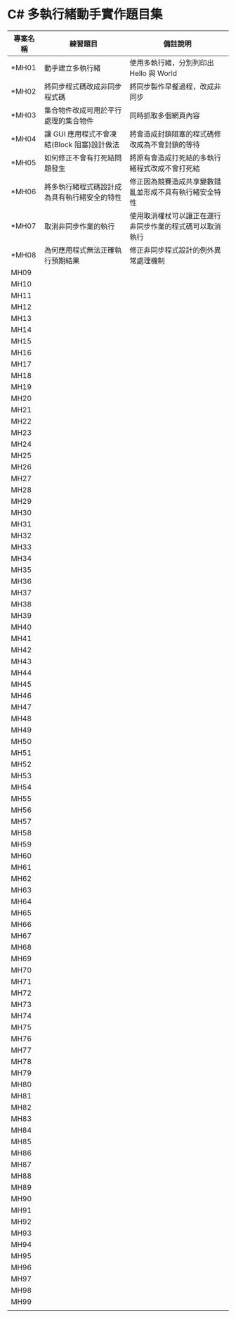 # C# 多執行緒動手實作題目集

|專案名稱|練習題目|備註說明|
|-|-|-|
|*MH01|動手建立多執行緒|使用多執行緒，分別列印出 Hello 與 World|
|*MH02|將同步程式碼改成非同步程式碼|將同步製作早餐過程，改成非同步|
|*MH03|集合物件改成可用於平行處理的集合物件|同時抓取多個網頁內容|
|*MH04|讓 GUI 應用程式不會凍結(Block 阻塞)設計做法|將會造成封鎖阻塞的程式碼修改成為不會封鎖的等待|
|*MH05|如何修正不會有打死結問題發生|將原有會造成打死結的多執行緒程式改成不會打死結|
|*MH06|將多執行緒程式碼設計成為具有執行緒安全的特性|修正因為競賽造成共享變數錯亂並形成不具有執行緒安全特性|
|*MH07|取消非同步作業的執行|使用取消權杖可以讓正在運行非同步作業的程式碼可以取消執行|
|*MH08|為何應用程式無法正確執行預期結果|修正非同步程式設計的例外異常處理機制|
|MH09|||
|MH10|||
|MH11|||
|MH12|||
|MH13|||
|MH14|||
|MH15|||
|MH16|||
|MH17|||
|MH18|||
|MH19|||
|MH20|||
|MH21|||
|MH22|||
|MH23|||
|MH24|||
|MH25|||
|MH26|||
|MH27|||
|MH28|||
|MH29|||
|MH30|||
|MH31|||
|MH32|||
|MH33|||
|MH34|||
|MH35|||
|MH36|||
|MH37|||
|MH38|||
|MH39|||
|MH40|||
|MH41|||
|MH42|||
|MH43|||
|MH44|||
|MH45|||
|MH46|||
|MH47|||
|MH48|||
|MH49|||
|MH50|||
|MH51|||
|MH52|||
|MH53|||
|MH54|||
|MH55|||
|MH56|||
|MH57|||
|MH58|||
|MH59|||
|MH60|||
|MH61|||
|MH62|||
|MH63|||
|MH64|||
|MH65|||
|MH66|||
|MH67|||
|MH68|||
|MH69|||
|MH70|||
|MH71|||
|MH72|||
|MH73|||
|MH74|||
|MH75|||
|MH76|||
|MH77|||
|MH78|||
|MH79|||
|MH80|||
|MH81|||
|MH82|||
|MH83|||
|MH84|||
|MH85|||
|MH86|||
|MH87|||
|MH88|||
|MH89|||
|MH90|||
|MH91|||
|MH92|||
|MH93|||
|MH94|||
|MH95|||
|MH96|||
|MH97|||
|MH98|||
|MH99|||
||||



